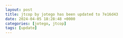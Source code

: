 ```yaml
---
layout: post
title: jtcop by jotego has been updated to 7e16d43
date: 2024-04-05 18:28:48 +0000
categories: [jotego, jtcop]
tags: [update]
---
```



